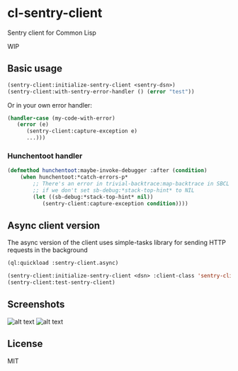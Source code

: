 # cl-sentry-client

Sentry client for Common Lisp

WIP

## Basic usage

```lisp
(sentry-client:initialize-sentry-client <sentry-dsn>)
(sentry-client:with-sentry-error-handler () (error "test"))
```

Or in your own error handler: 

```lisp
(handler-case (my-code-with-error)
   (error (e)
      (sentry-client:capture-exception e)
      ...)))
```

### Hunchentoot handler

```lisp
(defmethod hunchentoot:maybe-invoke-debugger :after (condition)
    (when hunchentoot:*catch-errors-p*
        ;; There's an error in trivial-backtrace:map-backtrace in SBCL 
        ;; if we don't set sb-debug:*stack-top-hint* to NIL
        (let ((sb-debug:*stack-top-hint* nil)) 
           (sentry-client:capture-exception condition))))
```
## Async client version

The async version of the client uses simple-tasks library for sending HTTP requests in the background

```lisp
(ql:quickload :sentry-client.async)

(sentry-client:initialize-sentry-client <dsn> :client-class 'sentry-client:async-sentry-client)
(sentry-client:test-sentry-client)
```

## Screenshots

![alt text](https://github.com/mmontone/cl-sentry-client/raw/master/doc/screenshot1.png "Screenshot 1")
![alt text](https://github.com/mmontone/cl-sentry-client/raw/master/doc/screenshot2.png "Screenshot 2")

## License

MIT
